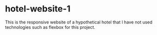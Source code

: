 # hotel-website-1
This is the responsive website of a hypothetical hotel that I have not used technologies such as flexbox for this project.
